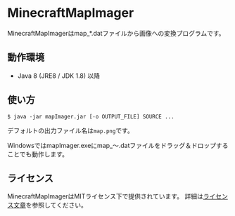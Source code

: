 MinecraftMapImager
======================

MinecraftMapImagerはmap_\*.datファイルから画像への変換プログラムです。


動作環境
-----------

* Java 8 (JRE8 / JDK 1.8) 以降


使い方
-----------

`$ java -jar mapImager.jar [-o OUTPUT_FILE] SOURCE ...`

デフォルトの出力ファイル名は`map.png`です。

WindowsではmapImager.exeにmap_～.datファイルをドラッグ＆ドロップすることでも動作します。


ライセンス
-----------

MinecraftMapImagerはMITライセンス下で提供されています。 詳細は[ライセンス文章](LICENSE.txt)を参照してください。
